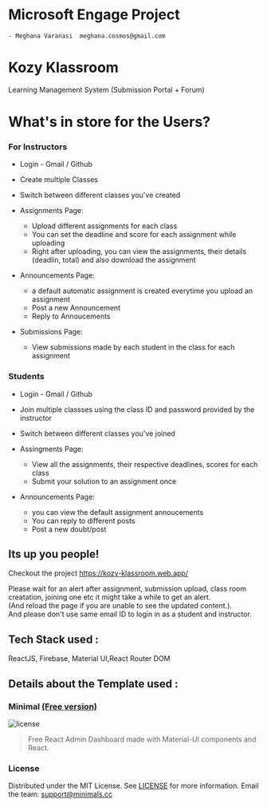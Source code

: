 # Microsoft Engage Project 

    - Meghana Varanasi  meghana.cosmos@gmail.com

# Kozy Klassroom 

Learning Management System (Submission Portal + Forum)

# What's in store for the Users?
### For Instructors
- Login - Gmail / Github
- Create multiple Classes
- Switch between different classes you've created
- Assignments Page:
    - Upload different assignments for each class
    - You can set the deadline and score for each assignment while uploading
    - Right after uploading, you can view the assignments, their details (deadlin, total) and also download the assignment  
- Announcements Page: 
    - a default automatic assignment is created everytime you upload an assignment 
    - Post a new Announcement 
    - Reply to Annoucements 

- Submissions Page:
    - View submissions made by each student in the class for each assignment

### Students 
- Login - Gmail / Github
- Join multiple classses using the class ID and password provided by the instructor 
- Switch between different classes you've joined
- Assingments Page:
    - View all the assignments, their respective deadlines, scores for each class 
    - Submit your solution to an assignment once

- Announcements Page: 
    - you can view the default assignment annoucements 
    - You can reply to different posts 
    - Post a new doubt/post
    
## Its up you people! 
Checkout the project https://kozy-klassroom.web.app/

Please wait for an alert after assignment, submission upload, class room creatation, joining one etc it might take a while to get an alert.     
(And reload the page if you are unable to see the updated content.).   
And please don't use same email ID to login in as a student and instructor.  

## Tech Stack used : 
ReactJS, Firebase, Material UI,React Router DOM

## Details about the Template used : 
### Minimal [(Free version)](https://minimal-kit-react.vercel.app/)
![license](https://img.shields.io/badge/license-MIT-blue.svg)

> Free React Admin Dashboard made with Material-UI components and React.
### License
Distributed under the MIT License. See [LICENSE](https://github.com/minimal-ui-kit/minimal.free/blob/main/LICENSE.md) for more information.
Email the team: support@minimals.cc
